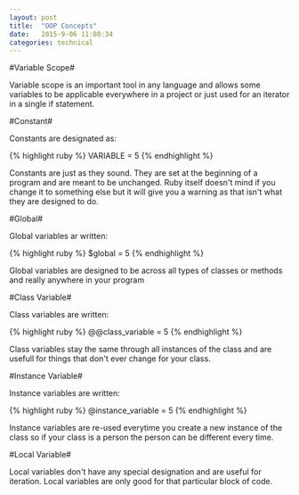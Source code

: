 ```yaml
---
layout: post
title:  "OOP Concepts"
date:   2015-9-06 11:00:34
categories: technical
---
```


#Variable Scope#

Variable scope is an important tool in any language and allows some variables to be applicable everywhere in a project or just used for an iterator in a single if statement.

#Constant#

Constants are designated as:

{% highlight ruby %}
VARIABLE = 5
{% endhighlight %}

Constants are just as they sound. They are set at the beginning of a program and are meant to be unchanged. Ruby itself doesn't mind if you change it to something else but it will give you a warning as that isn't what they are designed to do.

#Global#

Global variables ar written:

{% highlight ruby %}
$global = 5
{% endhighlight %}

Global variables are designed to be across all types of classes or methods and really anywhere in your program

#Class Variable#

Class variables are written:

{% highlight ruby %}
@@class_variable = 5
{% endhighlight %}

Class variables stay the same through all instances of the class and are usefull for things that don't ever change for your class.

#Instance Variable#

Instance variables are written:

{% highlight ruby %}
@instance_variable = 5
{% endhighlight %}

Instance variables are re-used everytime you create a new instance of the class so if your class is a person the person can be different every time.

#Local Variable#

Local variables don't have any special designation and are useful for iteration. Local variables are only good for that particular block of code.